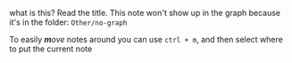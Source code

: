 what is this? Read the title. This note won't show up in the graph because it's in the folder: `Other/no-graph`

To easily ***m**ove* notes around you can use `ctrl + m`, and then select where to put the current note